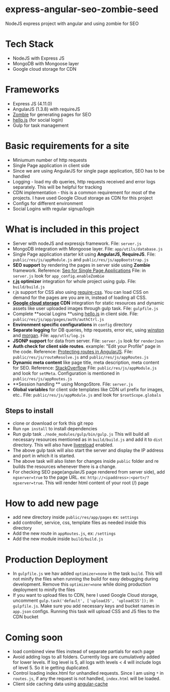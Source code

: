 # express-angular-seo-zombie-seed
NodeJS express project with angular and using zombie for SEO

Tech Stack
======
- NodeJS with Express JS
- MongoDB with Mongoose layer
- Google cloud storage for CDN

Frameworks
=========
- Express JS (4.11.0)
- AngularJS (1.3.8) with requireJS
- [Zombie](https://github.com/assaf/zombie "Zombie") for generating pages for SEO
- [hello.js](http://adodson.com/hello.js/ "hello.js") (for social login)
- Gulp for task management

Basic requirements for a site
===
- Miniumum number of http requests
- Single Page application in client side
- Since we are using AngularJS for single page application, SEO has to be handled
- Logging - load my db queries, http requests received and error logs separately. This will be helpful for tracking
- CDN implementation - this is a common requirement for most of the projects. I have used Google Cloud storage as CDN for this project
- Configs for different environment
- Social Logins with regular signup/login

What is included in this project
==
- Server with nodeJS and expressjs framework. File: `server.js`
- MongoDB integration with Mongoose layer. File: `app/utils/database.js`
- Single Page application starter kit using **AngularJS, RequireJS**. File: `public/res/js/appModule.js` and `public/res/js/appBootstrap.js`
- **SEO support** by rendering the pages in server side using **Zombie** framework. Reference: [Seo for Single Page Applications](http://www.intridea.com/blog/2014/9/18/seo-for-single-page-applications) File: in `server.js` look for `app_config.enableZombie`
- **[r.js](http://requirejs.org/docs/optimization.html) optimizer** integration for whole project using gulp. File: `build/build.js`
- r.js support for CSS also using [require-css](https://github.com/guybedford/require-css). You can load CSS on demand for the pages are you are in, instead of loading all CSS.
- **[Google cloud storage](https://cloud.google.com/storage/) CDN** integration for static resources and dynamic assets like user uploaded images through gulp task. File: `gulpfile.js`
- Complete **social Logins **using [hello.js](http://adodson.com/hello.js/) in client side. File: `public/res/js/app/pages/auth/authCtrl.js`
- **Environment specific configurations** in `config` directory
- **Separate logging** for DB queries, http requests, error etc, using [winston](https://github.com/flatiron/winston) and [morgan](https://github.com/expressjs/morgan). File: `app/utls/log.js`
- **JSONP support** for data from server. File: `server.js` look for `renderJson`
- **Auth check for client side routes**. example: "Edit your Profile" page in the code. Reference: [Protecting routes in AngularJS](http://blog.john.mayonvolcanosoftware.com/protecting-routes-in-angularjs/). File: `public/res/js/routeResolve.js` and `public/res/js/appRoutes.js`
- **Dynamic meta content** like page title, meta description, meta content for SEO. Reference: [StackOverflow](http://stackoverflow.com/questions/12506329/how-to-dynamically-change-header-based-on-angularjs-partial-view) File: `public/res/js/appModule.js` and look for `setMeta`. Configuration is mentioned in `public/res/js/appRoutes.js`
- **Session handling ** using MongoStore. File: `server.js`
- **Global variables** for client side templates like CDN url prefix for images, etc.. File: `public/res/js/appModule.js` and look for `$rootScope.globals`

Steps to install
---
- clone or download or fork this git repo
- Run ```npm install``` to install dependencies
- Run gulp task ```./node_modules/gulp/bin/gulp.js``` This will build all necessary resources mentioned as in ```build/build.js``` and add it to `dist` directory. This will also have [livereload](https://chrome.google.com/webstore/detail/livereload/jnihajbhpnppcggbcgedagnkighmdlei?hl=en) enabled.
- The above gulp task will also start the server and display the IP address and port in which it is started.
- The above task will also listen for changes inside `public` folder and re builds the resources whenever there is a change.
- For checking SEO page(angularJS page rendered from server side), add ```ngserver=true``` to the page URL. ex: `http://<ipaddress>:<port>/?ngserver=true`. This will render html content of your root (/) page


How to add new page
==
- add new directory inside ```public/res/app/pages``` ex: `settings`
- add controller, service, css, template files as needed inside this directory
- Add the new route in ```appRoutes.js```, ex: `/settings`
- Add the new module inside ```build/build.js```

Production Deployment
====
- In `gulpfile.js` we hav added `optimizer=none` in the task `build`. This will not minify the files when running the build for easy debugging during development. Remove this `optimizer=none` while doing production deployment to minify the files
- If you want to upload files to CDN, here I used Google Cloud storage, uncomment `gulp.task('default', ['uploadJS', 'uploadCSS']);` in `gulpfile.js`. Make sure you add necessary keys and bucket names in `app.json` configs. Running this task will upload CSS and JS files to the CDN bucket

Coming soon
====
- load combined view files instead of separate partials for each page
- Avoid adding logs to all folders. Currently logs are cumulatively added for lower levels. If log level is 5, all logs with levels < 4 will include logs of level 5. So it ie getting duplicated.
- Control loading index.html for unhandled requests. Since I am using `*` in `routes.js`, if any the request is not handled, `index.html` will be loaded.
- Client side caching data using [angular-cache](http://angular-data.pseudobry.com/documentation/api/angular-cache/angular-cache)